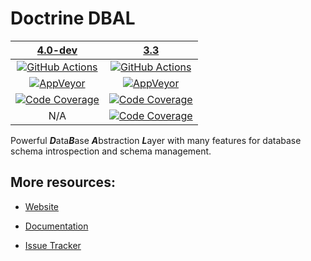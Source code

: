 # Doctrine DBAL

|                 [4.0-dev][4.0]                  |                     [3.3][3.3]                      |
|:-----------------------------------------------:|:---------------------------------------------------:|
|    [![GitHub Actions][GA 4.0 image]][GA 4.0]    |      [![GitHub Actions][GA 3.3 image]][GA 3.3]      |
| [![AppVeyor][AppVeyor 4.0 image]][AppVeyor 4.0] |   [![AppVeyor][AppVeyor 3.3 image]][AppVeyor 3.3]   |
| [![Code Coverage][Coverage image]][CodeCov 4.0] | [![Code Coverage][Coverage 3.3 image]][CodeCov 3.3] |
|                       N/A                       | [![Code Coverage][TypeCov 3.3 image]][TypeCov 3.3]  |

Powerful ***D***ata***B***ase ***A***bstraction ***L***ayer with many features for database schema introspection and schema management.

## More resources:

* [Website](http://www.doctrine-project.org/projects/dbal.html)
* [Documentation](http://docs.doctrine-project.org/projects/doctrine-dbal/en/latest/)
* [Issue Tracker](https://github.com/doctrine/dbal/issues)

  [Coverage image]: https://codecov.io/gh/doctrine/dbal/branch/4.0.x/graph/badge.svg
  [4.0]: https://github.com/doctrine/dbal/tree/4.0.x
  [CodeCov 4.0]: https://codecov.io/gh/doctrine/dbal/branch/4.0.x
  [AppVeyor 4.0]: https://ci.appveyor.com/project/doctrine/dbal/branch/4.0.x
  [AppVeyor 4.0 image]: https://ci.appveyor.com/api/projects/status/i88kitq8qpbm0vie/branch/4.0.x?svg=true
  [GA 4.0]: https://github.com/doctrine/dbal/actions?query=workflow%3A%22Continuous+Integration%22+branch%3A4.0.x
  [GA 4.0 image]: https://github.com/doctrine/dbal/workflows/Continuous%20Integration/badge.svg

  [Coverage 3.3 image]: https://codecov.io/gh/doctrine/dbal/branch/3.3.x/graph/badge.svg
  [3.3]: https://github.com/doctrine/dbal/tree/3.3.x
  [CodeCov 3.3]: https://codecov.io/gh/doctrine/dbal/branch/3.3.x
  [AppVeyor 3.3]: https://ci.appveyor.com/project/doctrine/dbal/branch/3.3.x
  [AppVeyor 3.3 image]: https://ci.appveyor.com/api/projects/status/i88kitq8qpbm0vie/branch/3.3.x?svg=true
  [GA 3.3]: https://github.com/doctrine/dbal/actions?query=workflow%3A%22Continuous+Integration%22+branch%3A3.3.x
  [GA 3.3 image]: https://github.com/doctrine/dbal/workflows/Continuous%20Integration/badge.svg?branch=3.3.x
  [TypeCov 3.3]: https://shepherd.dev/github/doctrine/dbal
  [TypeCov 3.3 image]: https://shepherd.dev/github/doctrine/dbal/coverage.svg

